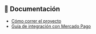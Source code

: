 ## 📄 Documentación

- [Cómo correr el proyecto](docs/01-correr-el-proyecto.md)
- [Guía de integración con Mercado Pago](docs/02-guia-mercado-pago.md)
